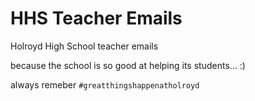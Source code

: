 # HHS Teacher Emails
Holroyd High School teacher emails

because the school is so good at helping its students... :)

always remeber `#greatthingshappenatholroyd`
